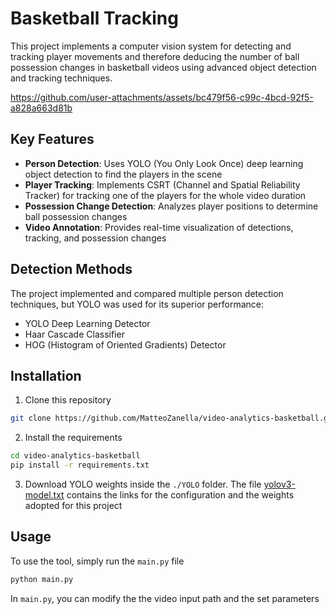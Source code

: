 # Basketball Tracking

This project implements a computer vision system for detecting and tracking player movements and therefore deducing the number of ball possession changes in basketball videos using advanced object detection and tracking techniques.

https://github.com/user-attachments/assets/bc479f56-c99c-4bcd-92f5-a828a663d81b

## Key Features
- **Person Detection**: Uses YOLO (You Only Look Once) deep learning object detection to find the players in the scene
- **Player Tracking**: Implements CSRT (Channel and Spatial Reliability Tracker) for tracking one of the players for the whole video duration
- **Possession Change Detection**: Analyzes player positions to determine ball possession changes
- **Video Annotation**: Provides real-time visualization of detections, tracking, and possession changes

## Detection Methods
The project implemented and compared multiple person detection techniques, but YOLO was used for its superior performance:
- YOLO Deep Learning Detector
- Haar Cascade Classifier
- HOG (Histogram of Oriented Gradients) Detector

## Installation
1. Clone this repository
  ```bash
  git clone https://github.com/MatteoZanella/video-analytics-basketball.git
  ```
2. Install the requirements
  ```bash
  cd video-analytics-basketball
  pip install -r requirements.txt
  ```
3. Download YOLO weights inside the `./YOLO` folder. The file [yolov3-model.txt](./YOLO/yolov3-model.txt) contains the links for the configuration and the weights adopted for this project

## Usage
To use the tool, simply run the `main.py` file
```bash
python main.py
```

In `main.py`, you can modify the the video input path and the set parameters
